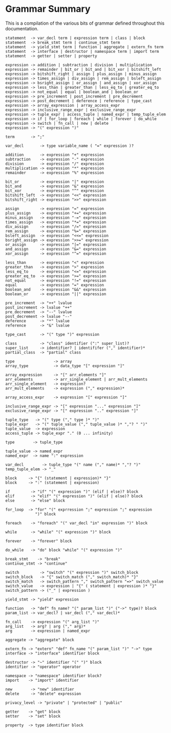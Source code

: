 # Grammar Summary

This is a compilation of the various bits of grammar defined throughout this documentation.

	statement  -> var_decl term | expression term | class | block
	statement  -> break_stmt term | continue_stmt term
	statement  -> yield_stmt term | function | aggregate | extern_fn term
	statement  -> interface | destructor | namespace term | import term
	statement  -> getter | setter | property

	expression -> addition | subtraction | division | multiplication
	expression -> remainder | bit_or | bit_and | bit_xor | bitshift_left
	expression -> bitshift_right | assign | plus_assign | minus_assign
	expression -> times_assign | div_assign | rem_assign | bsleft_assign
	expression -> bsright_assign | or_assign | and_assign | xor_assign
	expression -> less_than | greater_than | less_eq_to | greater_eq_to
	expression -> not_equal | equal | boolean_and | boolean_or
	expression -> pre_increment | post_increment | pre_decrement
	expression -> post_decrement | deference | reference | type_cast
	expression -> array_expression | array_access_expr
	expression -> inclusive_range_expr | exclusive_range_expr
	expression -> tuple_expr | access_tuple | named_expr | temp_tuple_elem
	expression -> if | for_loop | foreach | while | forever | do_while
	expression -> switch | fn_call | new | delete
	expression -> "(" expression ")"

	term       -> ";"

	var_decl       -> type variable_name ( "=" expression )?

	addition       -> expression "+" expression
	subtraction    -> expression "-" expression
	division       -> expression "/" expression
	multiplication -> expression "*" expression
	remainder      -> expression "%" expression

	bit_or         -> expression "|" expression
	bit_and        -> expression "&" expression
	bit_xor        -> expression "^" expression
	bitshift_left  -> expression "<<" expression
	bitshift_right -> expression ">>" expression

	assign         -> expression "=" expression
	plus_assign    -> expression "+=" expression
	minus_assign   -> expression "-=" expression
	times_assign   -> expression "*=" expression
	div_assign     -> expression "/=" expression
	rem_assign     -> expression "%=" expression
	bsleft_assign  -> expression "<<=" expression
	bsright_assign -> expression ">>=" expression
	or_assign      -> expression "|=" expression
	and_assign     -> expression "&=" expression
	xor_assign     -> expression "^=" expression

	less_than      -> expression "<" expression
	greater_than   -> expression ">" expression
	less_eq_to     -> expression "<=" expression
	greater_eq_to  -> expression ">=" expression
	not_equal      -> expression "!=" expression
	equal          -> expression "=" expression
	boolean_and    -> expression "&&" expression
	boolean_or     -> expression "||" expression

	pre_increment  -> "++" lvalue
	post_increment -> lvalue "++"
	pre_decrement  -> "--" lvalue
	post_decrement -> lvalue "--"
	deference      -> "*" lvalue
	reference      -> "&" lvalue

	type_cast      -> "(" type ")" expression

	class          -> "class" identifier (":" super_list)?
	super_list     -> identifier? | identififer ("," identifier)*
	partial_class  -> "partial" class

    type                 -> array
	array_type           -> data_type "[" expression "]"

	array_expression     -> "[" arr_elements "]"
	arr_elements         -> arr_single_element | arr_mult_elements
	arr_single_element   -> expression?
	arr_mult_elements    -> expression ("," expression)*

	array_access_expr    -> expression "[" expression "]"

	inclusive_range_expr -> "[" expression "..." expression "]"
	exclusive_range_expr -> "[" expression ".." expression "]"

	tuple_type   -> "(" type ("," type )* ")"
	tuple_expr   -> "(" tuple_value ("," tuple_value )* ","? " ")"
	tuple_value  -> expression
	access_tuple -> tuple_expr "." (0 ... infinity)

	type        -> tuple_type

	tuple_value -> named_expr
	named_expr  -> name ":" expression

	var_decl        -> tuple_type "(" name ("," name)* ","? ")"
	temp_tuple_elem -> "_"

	block     -> "{" (statement | expression)* "}"
	block     -> ":" (statement | expression)

	if         -> "if" "(" expression ")" (elif | else)? block
	elif       -> "elif" "(" expression ")" (elif | else)? block
	else       -> "else" block

	for_loop  -> "for" "(" exprression ";" expression ";" expression
	             ")" block

	foreach    -> "foreach" "(" var_decl "in" expression ")" block

	while      -> "while" "(" expression ")" block

	forever    -> "forever" block

	do_while   -> "do" block "while" "(" expression ")"

	break_stmt    -> "break"
	continue_stmt -> "continue"

	switch         -> "switch" "(" expression ")" switch_block
	switch_block   -> "{" switch_match ("," switch_match)* "}"
    switch_match   -> switch_pattern "," switch_pattern "=>" switch_value
    switch_value   -> expression | "{" ( statement | expression )* "}"
    switch_pattern -> ("_" | expression )

	yield_stmt -> "yield" expression

    function   -> "def" fn_name? "(" param_list ")" ("->" type)? block
    param_list -> var_decl? | var_decl ("," var_decl)*

    fn_call    -> expression "(" arg_list ")"
    arg_list   -> arg? | arg ("," arg)*
    arg        -> expression | named_expr

    aggregate -> "aggregate" block

    extern_fn -> "extern" "def" fn_name "(" param_list ")" "->" type
	interface -> "interface" identifier block

	destructor -> "~" identifier "(" ")" block
	identifier -> "operator" operator

	namespace -> "namespace" identifier block?
	import    -> "import" identifier

	new        -> "new" identifier
	delete     -> "delete" expression

	privacy_level -> "private" | "protected" | "public"

	getter    -> "get" block
	setter    -> "set" block

	property  -> type identifier block
